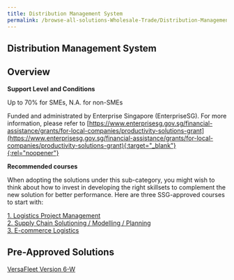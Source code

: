 ```yaml
---
title: Distribution Management System
permalink: /browse-all-solutions-Wholesale-Trade/Distribution-Management-System
---
```


## Distribution Management System
## Overview

**Support Level and Conditions**

Up to 70% for SMEs, N.A. for non-SMEs

Funded and administrated by Enterprise Singapore (EnterpriseSG). For more information, please refer to [https://www.enterprisesg.gov.sg/financial-assistance/grants/for-local-companies/productivity-solutions-grant](https://www.enterprisesg.gov.sg/financial-assistance/grants/for-local-companies/productivity-solutions-grant){:target="_blank"}{:rel="noopener"}

**Recommended courses**

When adopting the solutions under this sub-category, you might wish to think about how to invest in developing the right skillsets to complement the new solution for better performance. Here are three SSG-approved courses to start with:

<a href='https://courses.enterprisejobskills.gov.sg/Course_Internet/CourseDetail/Logistics-Project-Management-1'  target='_blank' rel='noopener'>1. Logistics Project Management</a><br>
<a href='https://courses.enterprisejobskills.gov.sg/Course_Internet/CourseDetail/Supply-Chain-Solutioning-Modelling-Planning-Strategising-2'  target='_blank' rel='noopener'>2. Supply Chain Solutioning / Modelling / Planning</a><br>
<a href='https://courses.enterprisejobskills.gov.sg/Course_Internet/CourseDetail/Ecommerce-Logistics-1'  target='_blank' rel='noopener'>3. E-commerce Logistics</a><br>

## Pre-Approved Solutions

<a href='/productivity-solutions-grant/solutionrepo/solution946' target='_blank'>VersaFleet Version 6-W</a><br>
